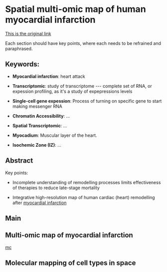 # Spatial multi-omic map of human myocardial infarction

[This is the original link](https://www.nature.com/articles/s41586-022-05060-x)

Each section should have key points, where each needs to be refrained and paraphrased.

## Keywords:

- **Myocardial infarction**: heart attack

- **Transcriptomic**:
study of transcriptome --- complete set of RNA, or expession profiling, as it's a study of expepressions levels

- **Single-cell gene expession**: Process of turning on specific gene to start making messenger RNA

- **Chromatin Accessibility**: ...

- **Spatial Transcriptomic**: ...

- **Myocadium**: Muscular layer of the heart.

- **Isochemic Zone (IZ)**: ...


## Abstract
Key points:
- Incomplete understanding of remodelling processes limits effectiveness of therapies to reduce late-stage mortality
 
- Integrative high-resolution map of human cardiac (heart) remodelling after [myocardial infarction](## "Heart Attack")



## Main



## Multi-omic map of myocardial infarction

[mc](#myo_inf)

## Molecular mapping of cell types in space


